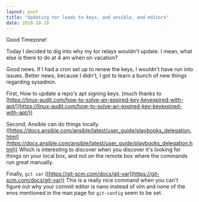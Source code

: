 ```yaml
---
layout: post
title: "Updating tor leads to keys, and ansible, and editors"
date: 2018-10-18
---
```


Good Timezone!

Today I decided to dig into why my tor relays wouldn't update. I mean, what else is there to do at 4 am when on vacation?

Good news. If I had a cron set up to renew the keys, I wouldn't have run into issues. Better news, because I didn't, I got to learn a bunch of new things regarding sysadmin.

First, How to update a repo's apt signing keys. (much thanks to [https://linux-audit.com/how-to-solve-an-expired-key-keyexpired-with-apt/](https://linux-audit.com/how-to-solve-an-expired-key-keyexpired-with-apt/))

Second, Ansible can do things locally. ([https://docs.ansible.com/ansible/latest/user_guide/playbooks_delegation.html](https://docs.ansible.com/ansible/latest/user_guide/playbooks_delegation.html)) Which is interesting to discover when you discover it's looking for things on your local box, and not on the remote box where the commands run great manually.

Finally, `git var` ([https://git-scm.com/docs/git-var](https://git-scm.com/docs/git-var)) This is a really nice command when you can't figure out why your commit editor is nano instead of vim and none of the envs mentioned in the man page for <code>git-config</code> seem to be set.
